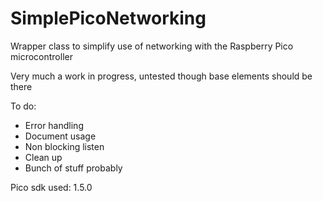 # SimplePicoNetworking
Wrapper class to simplify use of networking with the Raspberry Pico microcontroller 


Very much a work in progress, untested though base elements should be there

To do:
- Error handling
- Document usage
- Non blocking listen
- Clean up
- Bunch of stuff probably

Pico sdk used: 1.5.0
